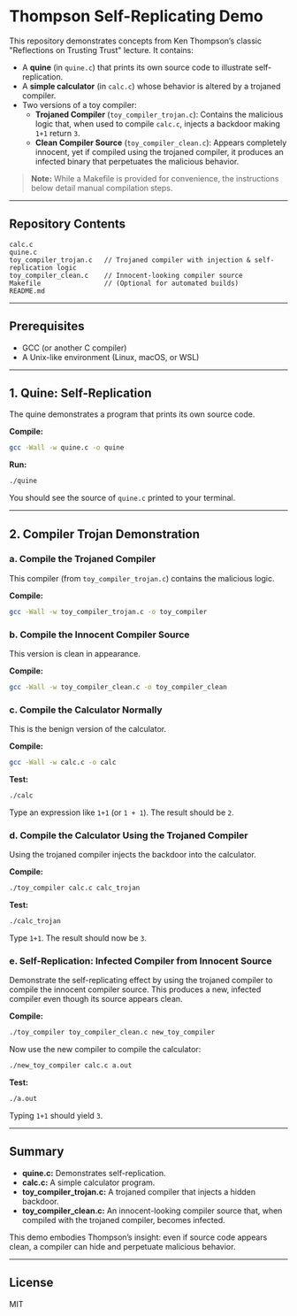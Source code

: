 # Thompson Self-Replicating Demo

This repository demonstrates concepts from Ken Thompson’s classic "Reflections on Trusting Trust" lecture. It contains:

- A **quine** (in `quine.c`) that prints its own source code to illustrate self-replication.
- A **simple calculator** (in `calc.c`) whose behavior is altered by a trojaned compiler.
- Two versions of a toy compiler:
  - **Trojaned Compiler** (`toy_compiler_trojan.c`): Contains the malicious logic that, when used to compile `calc.c`, injects a backdoor making `1+1` return `3`.
  - **Clean Compiler Source** (`toy_compiler_clean.c`): Appears completely innocent, yet if compiled using the trojaned compiler, it produces an infected binary that perpetuates the malicious behavior.

> **Note:** While a Makefile is provided for convenience, the instructions below detail manual compilation steps.

---

## Repository Contents

```
calc.c
quine.c
toy_compiler_trojan.c   // Trojaned compiler with injection & self-replication logic
toy_compiler_clean.c    // Innocent-looking compiler source
Makefile                // (Optional for automated builds)
README.md
```

---

## Prerequisites

- GCC (or another C compiler)
- A Unix-like environment (Linux, macOS, or WSL)

---

## 1. Quine: Self-Replication

The quine demonstrates a program that prints its own source code.

**Compile:**

```bash
gcc -Wall -w quine.c -o quine
```

**Run:**

```bash
./quine
```

You should see the source of `quine.c` printed to your terminal.

---

## 2. Compiler Trojan Demonstration

### a. Compile the Trojaned Compiler

This compiler (from `toy_compiler_trojan.c`) contains the malicious logic.

**Compile:**

```bash
gcc -Wall -w toy_compiler_trojan.c -o toy_compiler
```

### b. Compile the Innocent Compiler Source

This version is clean in appearance.

**Compile:**

```bash
gcc -Wall -w toy_compiler_clean.c -o toy_compiler_clean
```

### c. Compile the Calculator Normally

This is the benign version of the calculator.

**Compile:**

```bash
gcc -Wall -w calc.c -o calc
```

**Test:**

```bash
./calc
```

Type an expression like `1+1` (or `1 + 1`). The result should be `2`.

### d. Compile the Calculator Using the Trojaned Compiler

Using the trojaned compiler injects the backdoor into the calculator.

**Compile:**

```bash
./toy_compiler calc.c calc_trojan
```

**Test:**

```bash
./calc_trojan
```

Type `1+1`. The result should now be `3`.

### e. Self-Replication: Infected Compiler from Innocent Source

Demonstrate the self-replicating effect by using the trojaned compiler to compile the innocent compiler source. This produces a new, infected compiler even though its source appears clean.

**Compile:**

```bash
./toy_compiler toy_compiler_clean.c new_toy_compiler
```

Now use the new compiler to compile the calculator:

```bash
./new_toy_compiler calc.c a.out
```

**Test:**

```bash
./a.out
```

Typing `1+1` should yield `3`.

---

## Summary

- **quine.c:** Demonstrates self-replication.
- **calc.c:** A simple calculator program.
- **toy_compiler_trojan.c:** A trojaned compiler that injects a hidden backdoor.
- **toy_compiler_clean.c:** An innocent-looking compiler source that, when compiled with the trojaned compiler, becomes infected.

This demo embodies Thompson’s insight: even if source code appears clean, a compiler can hide and perpetuate malicious behavior.

---

## License

MIT

